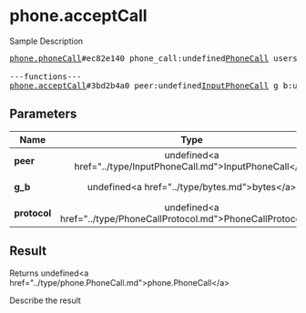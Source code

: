 # phone.acceptCall

Sample Description

<pre>
<a href="../constructor/phone.phoneCall">phone.phoneCall</a>#ec82e140 phone_call:undefined<a href="../type/PhoneCall.md">PhoneCall</a> users:undefinedVector&lt;<a href="../type/User.md">User</a>&gt; = undefined<a href="../type/phone.PhoneCall.md">phone.PhoneCall</a>;

---functions---
<a href="../method/phone.acceptCall.md">phone.acceptCall</a>#3bd2b4a0 peer:undefined<a href="../type/InputPhoneCall.md">InputPhoneCall</a> g_b:undefined<a href="../type/bytes.md">bytes</a> protocol:undefined<a href="../type/PhoneCallProtocol.md">PhoneCallProtocol</a> = undefined<a href="../type/phone.PhoneCall.md">phone.PhoneCall</a>;
</pre>

## Parameters

| Name | Type | Description |
|------|:----:|-------------|
| **peer** | undefined&lt;a href=&#34;../type/InputPhoneCall.md&#34;&gt;InputPhoneCall&lt;/a&gt; | Param description |
| **g_b** | undefined&lt;a href=&#34;../type/bytes.md&#34;&gt;bytes&lt;/a&gt; | Param description |
| **protocol** | undefined&lt;a href=&#34;../type/PhoneCallProtocol.md&#34;&gt;PhoneCallProtocol&lt;/a&gt; | Param description |

## Result

Returns undefined&lt;a href=&#34;../type/phone.PhoneCall.md&#34;&gt;phone.PhoneCall&lt;/a&gt;

Describe the result

